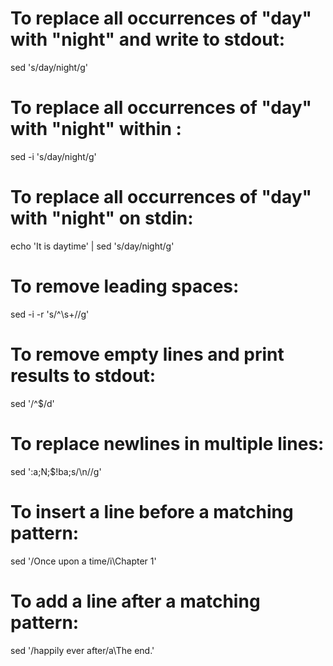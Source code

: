 # To replace all occurrences of "day" with "night" and write to stdout:
sed 's/day/night/g' <file>

# To replace all occurrences of "day" with "night" within <file>:
sed -i 's/day/night/g' <file>

# To replace all occurrences of "day" with "night" on stdin:
echo 'It is daytime' | sed 's/day/night/g'

# To remove leading spaces:
sed -i -r 's/^\s+//g' <file>

# To remove empty lines and print results to stdout:
sed '/^$/d' <file>

# To replace newlines in multiple lines:
sed ':a;N;$!ba;s/\n//g' <file>

# To insert a line before a matching pattern:
sed '/Once upon a time/i\Chapter 1'

# To add a line after a matching pattern:
sed '/happily ever after/a\The end.'
